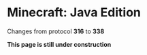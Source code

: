 # Minecraft: Java Edition

Changes from protocol **316** to **338**

__This page is still under construction__

